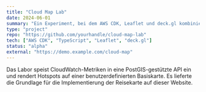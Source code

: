 ```yaml
---
title: "Cloud Map Lab"
date: 2024-06-01
summary: "Ein Experiment, bei dem AWS CDK, Leaflet und deck.gl kombiniert werden, um die Telemetriedaten der Plattform zu visualisieren."
type: "project"
repo: "https://github.com/yourhandle/cloud-map-lab"
tech: ["AWS CDK", "TypeScript", "Leaflet", "deck.gl"]
status: "alpha"
external: "https://demo.example.com/cloud-map"
---
```


Das Labor speist CloudWatch-Metriken in eine PostGIS-gestützte API ein und rendert Hotspots auf einer benutzerdefinierten Basiskarte. Es lieferte die Grundlage für die Implementierung der Reisekarte auf dieser Website.
